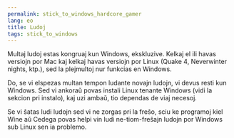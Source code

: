 ```yaml
---
permalink: stick_to_windows_hardcore_gamer
lang: eo
title: Ludoj
tags: stick_to_windows
---
```


Multaj ludoj estas kongruaj kun Windows, ekskluzive. Kelkaj el ili havas versiojn por Mac kaj kelkaj havas versiojn por Linux (Quake 4, Neverwinter nights, ktp.), sed la plejmultoj nur funkcias en Windows.

Do, se vi elspezas multan tempon ludante novajn ludojn, vi devus resti kun Windows. Sed vi ankoraŭ povas instali Linux tenante Windows (vidi la sekcion pri instalo), kaj uzi ambaŭ, tio dependas de viaj necesoj.

Se vi ŝatas ludi ludojn sed vi ne zorgas pri la freŝo, sciu ke programoj kiel Wine aŭ Cedega povas helpi vin ludi ne-tiom-freŝajn ludojn por Windows sub Linux sen ia problemo.

